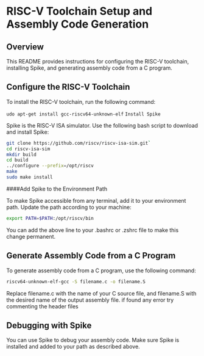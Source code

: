# RISC-V Toolchain Setup and Assembly Code Generation

## Overview

This README provides instructions for configuring the RISC-V toolchain, installing Spike, and generating assembly code from a C program.

## Configure the RISC-V Toolchain

To install the RISC-V toolchain, run the following command:


`udo apt-get install gcc-riscv64-unknown-elf`
`Install Spike`


Spike is the RISC-V ISA simulator. Use the following bash script to download and install Spike:


```bash
git clone https://github.com/riscv/riscv-isa-sim.git`
cd riscv-isa-sim
mkdir build
cd build
../configure --prefix=/opt/riscv
make
sudo make install
```

####Add Spike to the Environment Path

To make Spike accessible from any terminal, add it to your environment path. Update the path according to your machine:

```bash
export PATH=$PATH:/opt/riscv/bin
```

You can add the above line to your .bashrc or .zshrc file to make this change permanent.

## Generate Assembly Code from a C Program
To generate assembly code from a C program, use the following command:

```bash
riscv64-unknown-elf-gcc -S filename.c -o filename.S
```

Replace filename.c with the name of your C source file, and filename.S with the desired name of the output assembly file.
if found any error try commenting the header files


## Debugging with Spike
You can use Spike to debug your assembly code. Make sure Spike is installed and added to your path as described above.